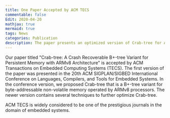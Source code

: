 ```yaml
---
title: One Paper Accepted by ACM TECS
commentable: false
Edit: 2020-04-20
mathjax: true
mermaid: true
tags: News
categories: Publication
description: The paper presents an optimized version of Crab-tree for ARMv8 and NVM.
---
```


<p>Our paper titled "<a href="https://asset-group.github.io/papers/TECS-2019-0129.R1-main.pdf" style="text-decoration: none;" target="_blank">Crab-tree: A Crash Recoverable B+-tree Variant for Persistent Memory with ARMv8 Architecture</a>" is accepted by <a href="https://dl.acm.org/journal/tecs" style="text-decoration: none;" target="_blank">ACM Transactions on Embedded Computing Systems (TECS)</a>. The first version of the paper was presented in <a href="https://conf.researchr.org/home/LCTES-2019" style="text-decoration: none;" target="_blank">the 20th ACM SIGPLAN/SIGBED International Conference on Languages, Compilers, and Tools for Embedded Systems.</a> In the conference version, we proposed Crab-tree that is a B+-tree variant for byte-addressable non-volatile memory operated by ARMv8 processors. The newer version contains several techniques to further optimize Crab-tree.</p>


<p>ACM TECS is widely considered to be one of the prestigious journals in the domain of embedded systems.</p>
